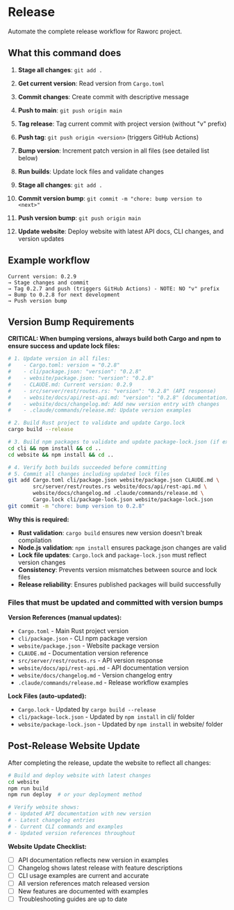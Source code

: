 # Release

Automate the complete release workflow for Raworc project.

## What this command does

1. **Stage all changes**: `git add .`
2. **Get current version**: Read version from `Cargo.toml`
3. **Commit changes**: Create commit with descriptive message
4. **Push to main**: `git push origin main`
5. **Tag release**: Tag current commit with project version (without "v" prefix)
6. **Push tag**: `git push origin <version>` (triggers GitHub Actions)

7. **Bump version**: Increment patch version in all files (see detailed list below)
8. **Run builds**: Update lock files and validate changes
9. **Stage all changes**: `git add .`
10. **Commit version bump**: `git commit -m "chore: bump version to <next>"`
11. **Push version bump**: `git push origin main`
12. **Update website**: Deploy website with latest API docs, CLI changes, and version updates

## Example workflow

```
Current version: 0.2.9
→ Stage changes and commit
→ Tag 0.2.7 and push (triggers GitHub Actions) - NOTE: NO "v" prefix
→ Bump to 0.2.8 for next development
→ Push version bump
```

## Version Bump Requirements

**CRITICAL: When bumping versions, always build both Cargo and npm to ensure success and update lock files:**

```bash
# 1. Update version in all files:
#    - Cargo.toml: version = "0.2.8"
#    - cli/package.json: "version": "0.2.8"  
#    - website/package.json: "version": "0.2.8"
#    - CLAUDE.md: Current version: 0.2.9
#    - src/server/rest/routes.rs: "version": "0.2.8" (API response)
#    - website/docs/api/rest-api.md: "version": "0.2.8" (documentation)
#    - website/docs/changelog.md: Add new version entry with changes
#    - .claude/commands/release.md: Update version examples

# 2. Build Rust project to validate and update Cargo.lock
cargo build --release

# 3. Build npm packages to validate and update package-lock.json (if exists)
cd cli && npm install && cd ..
cd website && npm install && cd ..

# 4. Verify both builds succeeded before committing
# 5. Commit all changes including updated lock files
git add Cargo.toml cli/package.json website/package.json CLAUDE.md \
        src/server/rest/routes.rs website/docs/api/rest-api.md \
        website/docs/changelog.md .claude/commands/release.md \
        Cargo.lock cli/package-lock.json website/package-lock.json
git commit -m "chore: bump version to 0.2.8"
```

**Why this is required:**
- **Rust validation**: `cargo build` ensures new version doesn't break compilation
- **Node.js validation**: `npm install` ensures package.json changes are valid
- **Lock file updates**: `Cargo.lock` and `package-lock.json` must reflect version changes
- **Consistency**: Prevents version mismatches between source and lock files
- **Release reliability**: Ensures published packages will build successfully

### Files that must be updated and committed with version bumps

**Version References (manual updates):**
- `Cargo.toml` - Main Rust project version
- `cli/package.json` - CLI npm package version
- `website/package.json` - Website package version
- `CLAUDE.md` - Documentation version reference
- `src/server/rest/routes.rs` - API version response
- `website/docs/api/rest-api.md` - API documentation version
- `website/docs/changelog.md` - Version changelog entry
- `.claude/commands/release.md` - Release workflow examples

**Lock Files (auto-updated):**
- `Cargo.lock` - Updated by `cargo build --release`
- `cli/package-lock.json` - Updated by `npm install` in cli/ folder
- `website/package-lock.json` - Updated by `npm install` in website/ folder

## Post-Release Website Update

After completing the release, update the website to reflect all changes:

```bash
# Build and deploy website with latest changes
cd website
npm run build
npm run deploy  # or your deployment method

# Verify website shows:
# - Updated API documentation with new version
# - Latest changelog entries
# - Current CLI commands and examples
# - Updated version references throughout
```

**Website Update Checklist:**
- [ ] API documentation reflects new version in examples
- [ ] Changelog shows latest release with feature descriptions
- [ ] CLI usage examples are current and accurate
- [ ] All version references match released version
- [ ] New features are documented with examples
- [ ] Troubleshooting guides are up to date
